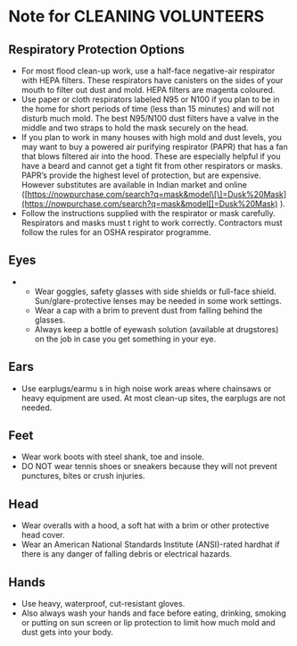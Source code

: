 # Note for CLEANING VOLUNTEERS

## Respiratory Protection Options

* For most flood clean-up work, use a half-face negative-air respirator with HEPA filters. These respirators have canisters on the sides of your mouth to filter out dust and mold. HEPA filters are magenta coloured.
* Use paper or cloth respirators labeled N95 or N100 if you plan to be in the home for short periods of time \(less than 15 minutes\) and will not disturb much mold. The best N95/N100 dust filters have a valve in the middle and two straps to hold the mask securely on the head.
* If you plan to work in many houses with high mold and dust levels, you may want to buy a powered air purifying respirator \(PAPR\) that has a fan that blows filtered air into the hood. These are especially helpful if you have a beard and cannot get a tight fit from other respirators or masks. PAPR’s provide the highest level of protection, but are expensive. However substitutes are available in Indian market and online \([https://nowpurchase.com/search?q=mask&model\[\]=Dusk%20Mask](https://nowpurchase.com/search?q=mask&model[]=Dusk%20Mask) \).
* Follow the instructions supplied with the respirator or mask carefully. Respirators and masks must t right to work correctly. Contractors must follow the rules for an OSHA respirator programme.

## Eyes

* * Wear goggles, safety glasses with side shields or full-face shield. Sun/glare-protective lenses may be needed in some work settings.
  * Wear a cap with a brim to prevent dust from falling behind the glasses.
  * Always keep a bottle of eyewash solution \(available at drugstores\) on the job in case you get something in your eye.

## Ears

* Use earplugs/earmu s in high noise work areas where chainsaws or heavy equipment are used. At most clean-up sites, the earplugs are not needed.

## Feet

* Wear work boots with steel shank, toe and insole.
* DO NOT wear tennis shoes or sneakers because they will not prevent punctures, bites or crush injuries.

## Head

* Wear overalls with a hood, a soft hat with a brim or other protective head cover. 
* Wear an American National Standards Institute \(ANSI\)-rated hardhat if there is any danger of falling debris or electrical hazards.

## Hands

* Use heavy, waterproof, cut-resistant gloves.
* Also always wash your hands and face before eating, drinking, smoking or putting on sun screen or lip protection to limit how much mold and dust gets into your body.

